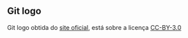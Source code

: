 
## Git logo

Git logo obtida do [site oficial](https://git-scm.com/downloads/logos), está sobre a licença
[CC-BY-3.0](https://creativecommons.org/licenses/by/3.0/)
